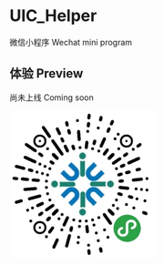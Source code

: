 # UIC_Helper
微信小程序 Wechat mini program 
## 体验 Preview
尚未上线 Coming soon

![qrcode](https://github.com/Clearave/test/blob/SDW1/gh_91d4ea339265_258.jpg)

